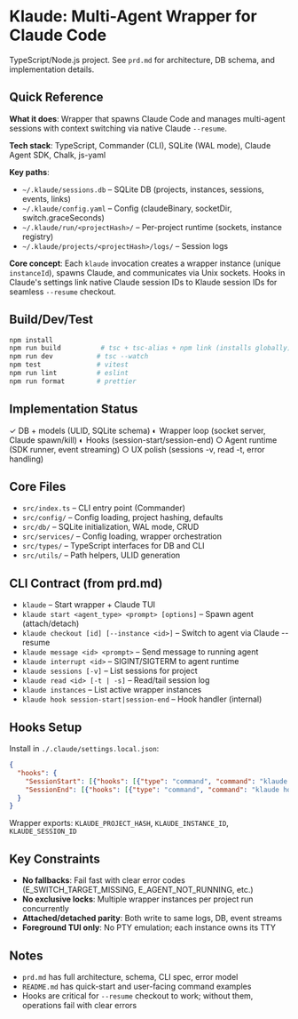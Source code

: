 # Klaude: Multi-Agent Wrapper for Claude Code

TypeScript/Node.js project. See `prd.md` for architecture, DB schema, and implementation details.

## Quick Reference

**What it does**: Wrapper that spawns Claude Code and manages multi-agent sessions with context switching via native Claude `--resume`.

**Tech stack**: TypeScript, Commander (CLI), SQLite (WAL mode), Claude Agent SDK, Chalk, js-yaml

**Key paths**:
- `~/.klaude/sessions.db` – SQLite DB (projects, instances, sessions, events, links)
- `~/.klaude/config.yaml` – Config (claudeBinary, socketDir, switch.graceSeconds)
- `~/.klaude/run/<projectHash>/` – Per-project runtime (sockets, instance registry)
- `~/.klaude/projects/<projectHash>/logs/` – Session logs

**Core concept**: Each `klaude` invocation creates a wrapper instance (unique `instanceId`), spawns Claude, and communicates via Unix sockets. Hooks in Claude's settings link native Claude session IDs to Klaude session IDs for seamless `--resume` checkout.

## Build/Dev/Test

```bash
npm install
npm run build          # tsc + tsc-alias + npm link (installs globally)
npm run dev           # tsc --watch
npm test              # vitest
npm run lint          # eslint
npm run format        # prettier
```

## Implementation Status

✓ DB + models (ULID, SQLite schema)
◐ Wrapper loop (socket server, Claude spawn/kill)
◐ Hooks (session-start/session-end)
○ Agent runtime (SDK runner, event streaming)
○ UX polish (sessions -v, read -t, error handling)

## Core Files

- `src/index.ts` – CLI entry point (Commander)
- `src/config/` – Config loading, project hashing, defaults
- `src/db/` – SQLite initialization, WAL mode, CRUD
- `src/services/` – Config loading, wrapper orchestration
- `src/types/` – TypeScript interfaces for DB and CLI
- `src/utils/` – Path helpers, ULID generation

## CLI Contract (from prd.md)

- `klaude` – Start wrapper + Claude TUI
- `klaude start <agent_type> <prompt> [options]` – Spawn agent (attach/detach)
- `klaude checkout [id] [--instance <id>]` – Switch to agent via Claude --resume
- `klaude message <id> <prompt>` – Send message to running agent
- `klaude interrupt <id>` – SIGINT/SIGTERM to agent runtime
- `klaude sessions [-v]` – List sessions for project
- `klaude read <id> [-t | -s]` – Read/tail session log
- `klaude instances` – List active wrapper instances
- `klaude hook session-start|session-end` – Hook handler (internal)

## Hooks Setup

Install in `./.claude/settings.local.json`:
```json
{
  "hooks": {
    "SessionStart": [{"hooks": [{"type": "command", "command": "klaude hook session-start"}]}],
    "SessionEnd": [{"hooks": [{"type": "command", "command": "klaude hook session-end"}]}]
  }
}
```

Wrapper exports: `KLAUDE_PROJECT_HASH`, `KLAUDE_INSTANCE_ID`, `KLAUDE_SESSION_ID`

## Key Constraints

- **No fallbacks**: Fail fast with clear error codes (E_SWITCH_TARGET_MISSING, E_AGENT_NOT_RUNNING, etc.)
- **No exclusive locks**: Multiple wrapper instances per project run concurrently
- **Attached/detached parity**: Both write to same logs, DB, event streams
- **Foreground TUI only**: No PTY emulation; each instance owns its TTY

## Notes

- `prd.md` has full architecture, schema, CLI spec, error model
- `README.md` has quick-start and user-facing command examples
- Hooks are critical for `--resume` checkout to work; without them, operations fail with clear errors

